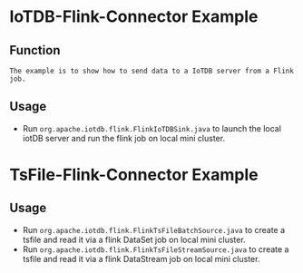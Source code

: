 <!--

    Licensed to the Apache Software Foundation (ASF) under one
    or more contributor license agreements.  See the NOTICE file
    distributed with this work for additional information
    regarding copyright ownership.  The ASF licenses this file
    to you under the Apache License, Version 2.0 (the
    "License"); you may not use this file except in compliance
    with the License.  You may obtain a copy of the License at

        http://www.apache.org/licenses/LICENSE-2.0

    Unless required by applicable law or agreed to in writing,
    software distributed under the License is distributed on an
    "AS IS" BASIS, WITHOUT WARRANTIES OR CONDITIONS OF ANY
    KIND, either express or implied.  See the License for the
    specific language governing permissions and limitations
    under the License.

-->
# IoTDB-Flink-Connector Example

## Function
```
The example is to show how to send data to a IoTDB server from a Flink job.
```

## Usage

* Run `org.apache.iotdb.flink.FlinkIoTDBSink.java` to launch the local iotDB server and run the flink job on local mini cluster.

# TsFile-Flink-Connector Example

## Usage

* Run `org.apache.iotdb.flink.FlinkTsFileBatchSource.java` to create a tsfile and read it via a flink DataSet job on local mini cluster.
* Run `org.apache.iotdb.flink.FlinkTsFileStreamSource.java` to create a tsfile and read it via a flink DataStream job on local mini cluster.
